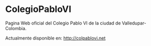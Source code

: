 # ColegioPabloVI
Pagina Web oficial del Colegio Pablo VI de la ciudad de Valledupar- Colombia.

Actualmente disponible en: http://colpablovi.net
